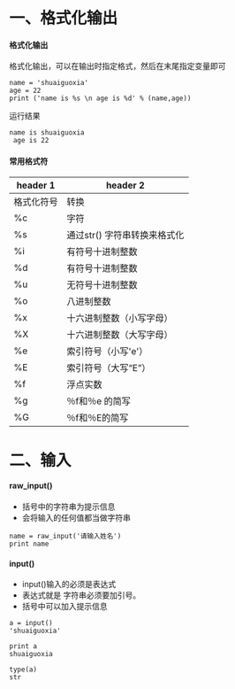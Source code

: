 # 一、格式化输出
#### 格式化输出
格式化输出，可以在输出时指定格式，然后在末尾指定变量即可
```
name = 'shuaiguoxia'
age = 22
print ('name is %s \n age is %d' % (name,age))
```
运行结果
```
name is shuaiguoxia 
 age is 22
 ```
 
 #### 常用格式符
 

header 1 | header 2
---|---
格式化符号 | 转换
%c | 字符
%s | 通过str() 字符串转换来格式化
%i | 有符号十进制整数
%d | 有符号十进制整数
%u | 无符号十进制整数
%o | 八进制整数
%x | 十六进制整数（小写字母）
%X | 十六进制整数（大写字母）
%e | 索引符号（小写'e'）
%E | 索引符号（大写“E”）
%f | 浮点实数
%g | ％f和％e 的简写
%G | ％f和％E的简写

# 二、输入
#### raw_input()
 - 括号中的字符串为提示信息
 - 会将输入的任何值都当做字符串 

```
name = raw_input('请输入姓名')
print name
```

#### input()
 - input()输入的必须是表达式
 - 表达式就是 字符串必须要加引号。
 - 括号中可以加入提示信息
```
a = input()
'shuaiguoxia'

print a
shuaiguoxia

type(a)
str
```